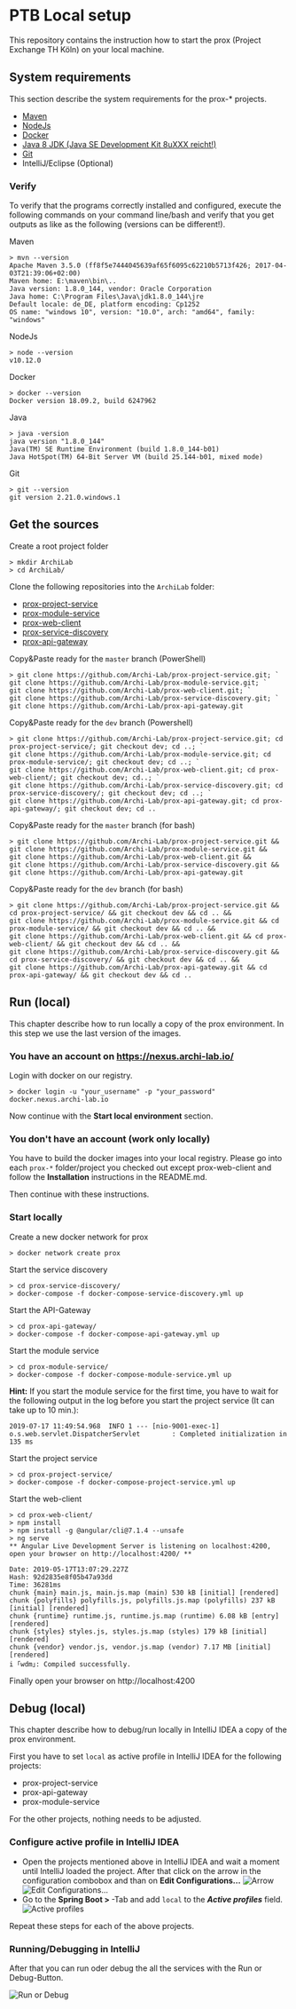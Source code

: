 # PTB Local setup
This repository contains the instruction how to start the prox (Project Exchange TH Köln) on your local machine.

## System requirements
This section describe the system requirements for the prox-* projects.

- [Maven](https://maven.apache.org/)
- [NodeJs](https://nodejs.org/en/)
- [Docker](https://docs.docker.com/)
- [Java 8 JDK (Java SE Development Kit 8uXXX reicht!)](https://www.oracle.com/technetwork/java/javase/downloads/jdk8-downloads-2133151.html)
- [Git](https://git-scm.com/download)
- IntelliJ/Eclipse (Optional)

### Verify
To verify that the programs correctly installed and configured, execute the following commands on your command line/bash and verify that you get outputs as like as the following (versions can be different!).

Maven
``` posh
> mvn --version
Apache Maven 3.5.0 (ff8f5e7444045639af65f6095c62210b5713f426; 2017-04-03T21:39:06+02:00)
Maven home: E:\maven\bin\..
Java version: 1.8.0_144, vendor: Oracle Corporation
Java home: C:\Program Files\Java\jdk1.8.0_144\jre
Default locale: de_DE, platform encoding: Cp1252
OS name: "windows 10", version: "10.0", arch: "amd64", family: "windows"
```

NodeJs
``` posh
> node --version
v10.12.0
```

Docker
``` posh
> docker --version
Docker version 18.09.2, build 6247962
```

Java
``` posh
> java -version
java version "1.8.0_144"
Java(TM) SE Runtime Environment (build 1.8.0_144-b01)
Java HotSpot(TM) 64-Bit Server VM (build 25.144-b01, mixed mode)
```

Git
``` posh
> git --version
git version 2.21.0.windows.1
```

## Get the sources
Create a root project folder

``` posh
> mkdir ArchiLab
> cd ArchiLab/
```

Clone the following repositories into the `ArchiLab` folder:
- [prox-project-service](https://github.com/Archi-Lab/prox-project-service)
- [prox-module-service](https://github.com/Archi-Lab/prox-module-service)
- [prox-web-client](https://github.com/Archi-Lab/prox-web-client)
- [prox-service-discovery](https://github.com/Archi-Lab/prox-service-discovery)
- [prox-api-gateway](https://github.com/Archi-Lab/prox-api-gateway)


Copy&Paste ready for the `master` branch (PowerShell)
``` posh
> git clone https://github.com/Archi-Lab/prox-project-service.git; `
git clone https://github.com/Archi-Lab/prox-module-service.git; `
git clone https://github.com/Archi-Lab/prox-web-client.git; `
git clone https://github.com/Archi-Lab/prox-service-discovery.git; `
git clone https://github.com/Archi-Lab/prox-api-gateway.git
```

Copy&Paste ready for the `dev` branch (Powershell)
``` posh
> git clone https://github.com/Archi-Lab/prox-project-service.git; cd prox-project-service/; git checkout dev; cd ..; `
git clone https://github.com/Archi-Lab/prox-module-service.git; cd prox-module-service/; git checkout dev; cd ..; `
git clone https://github.com/Archi-Lab/prox-web-client.git; cd prox-web-client/; git checkout dev; cd..; `
git clone https://github.com/Archi-Lab/prox-service-discovery.git; cd prox-service-discovery/; git checkout dev; cd ..; `
git clone https://github.com/Archi-Lab/prox-api-gateway.git; cd prox-api-gateway/; git checkout dev; cd ..
```

Copy&Paste ready for the `master` branch (for bash)
``` posh
> git clone https://github.com/Archi-Lab/prox-project-service.git &&
git clone https://github.com/Archi-Lab/prox-module-service.git &&
git clone https://github.com/Archi-Lab/prox-web-client.git &&
git clone https://github.com/Archi-Lab/prox-service-discovery.git &&
git clone https://github.com/Archi-Lab/prox-api-gateway.git
```
Copy&Paste ready for the `dev` branch (for bash)
``` posh
> git clone https://github.com/Archi-Lab/prox-project-service.git && cd prox-project-service/ && git checkout dev && cd .. &&
git clone https://github.com/Archi-Lab/prox-module-service.git && cd prox-module-service/ && git checkout dev && cd .. &&
git clone https://github.com/Archi-Lab/prox-web-client.git && cd prox-web-client/ && git checkout dev && cd .. && 
git clone https://github.com/Archi-Lab/prox-service-discovery.git && cd prox-service-discovery/ && git checkout dev && cd .. &&
git clone https://github.com/Archi-Lab/prox-api-gateway.git && cd prox-api-gateway/ && git checkout dev && cd ..
```


## Run (local)
This chapter describe how to run locally a copy of the prox environment. In this step we use the last version of the images.

### You have an account on https://nexus.archi-lab.io/
Login with docker on our registry.

``` posh
> docker login -u "your_username" -p "your_password" docker.nexus.archi-lab.io
```

Now continue with the **Start local environment** section.

### You don't have an account (work only locally)
You have to build the docker images into your local registry. Please go into each `prox-*` folder/project you checked out except prox-web-client and follow the **Installation** instructions in the README.md.

Then continue with these instructions.

### Start locally 

Create a new docker network for prox
``` posh
> docker network create prox
```

Start the service discovery
``` posh
> cd prox-service-discovery/
> docker-compose -f docker-compose-service-discovery.yml up
```

Start the API-Gateway
``` posh
> cd prox-api-gateway/
> docker-compose -f docker-compose-api-gateway.yml up
```

Start the module service
``` posh
> cd prox-module-service/
> docker-compose -f docker-compose-module-service.yml up
```

**Hint:** If you start the module service for the first time, you have to wait for the following output in the log before you start the project service (It can take up to 10 min.):
```
2019-07-17 11:49:54.968  INFO 1 --- [nio-9001-exec-1] o.s.web.servlet.DispatcherServlet        : Completed initialization in 135 ms
```

Start the project service
``` posh
> cd prox-project-service/
> docker-compose -f docker-compose-project-service.yml up
```

Start the web-client
``` posh
> cd prox-web-client/
> npm install
> npm install -g @angular/cli@7.1.4 --unsafe
> ng serve
** Angular Live Development Server is listening on localhost:4200, open your browser on http://localhost:4200/ **

Date: 2019-05-17T13:07:29.227Z
Hash: 92d2835e8f05b47a93dd
Time: 36281ms
chunk {main} main.js, main.js.map (main) 530 kB [initial] [rendered]
chunk {polyfills} polyfills.js, polyfills.js.map (polyfills) 237 kB [initial] [rendered]
chunk {runtime} runtime.js, runtime.js.map (runtime) 6.08 kB [entry] [rendered]
chunk {styles} styles.js, styles.js.map (styles) 179 kB [initial] [rendered]
chunk {vendor} vendor.js, vendor.js.map (vendor) 7.17 MB [initial] [rendered]
i ｢wdm｣: Compiled successfully.
```

Finally open your browser on http://localhost:4200

## Debug (local)
This chapter describe how to debug/run locally in IntelliJ IDEA a copy of the prox environment.

First you have to set `local` as active profile in IntelliJ IDEA for the following projects:
- prox-project-service
- prox-api-gateway
- prox-module-service

For the other projects, nothing needs to be adjusted.

### Configure active profile in IntelliJ IDEA
- Open the projects mentioned above in IntelliJ IDEA and wait a moment until IntelliJ loaded the project. After that click on the arrow in the configuration combobox and than on **Edit Configurations...**
![Arrow](assets/images/ConfigurationArrow.png)
![Edit Configurations...](assets/images/EditConfiguration.png)
- Go to the **Spring Boot > <Projectname>**-Tab and add `local` to the ***Active profiles*** field.
![Active profiles](assets/images/ActiveProfiles.png)

Repeat these steps for each of the above projects.

### Running/Debugging in IntelliJ
After that you can run oder debug the all the services with the Run or Debug-Button.

![Run or Debug](assets/images/RunOrDebug.png)